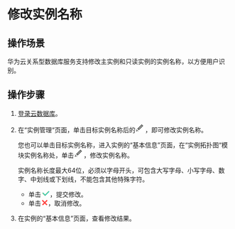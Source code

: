 # 修改实例名称<a name="rds_modify_instance_name"></a>

## 操作场景<a name="section241540814823"></a>

华为云关系型数据库服务支持修改主实例和只读实例的实例名称，以方便用户识别。

## 操作步骤<a name="section45421719172826"></a>

1.  [登录云数据库](https://support.huaweicloud.com/qs-rds/rds_login.html)。
2.  在“实例管理“页面，单击目标实例名称后的![](figures/修改名称和端口.png)，即可修改实例名称。

    您也可以单击目标实例名称，进入实例的“基本信息”页面，在“实例拓扑图“模块实例名称处，单击![](figures/修改名称和端口.png)，修改实例名称。

    实例名称长度最大64位，必须以字母开头，可包含大写字母、小写字母、数字、中划线或下划线，不能包含其他特殊字符。

    -   单击![](figures/kwx318612-GAUSS-DBaaS-image-a3c7a6c3-7516-4c36-890d-6898edfe2ca9.png)，提交修改。
    -   单击![](figures/kwx318612-GAUSS-DBaaS-image-19240b98-7879-4974-9a25-c7c1072f8abf.png)，取消修改。

3.  在实例的“基本信息”页面，查看修改结果。


